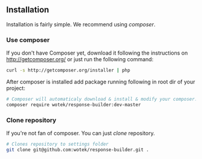 ## Installation
Installation is fairly simple. We recommend using *composer*.

### Use composer

If you don't have Composer yet, download it following the instructions on http://getcomposer.org/ or just run the following command:

```bash
curl -s http://getcomposer.org/installer | php
```
After composer is installed add package running following in root dir of your project:

```bash
# Composer will automaticaly download & install & modify your composer.json
composer require wotek/response-builder:dev-master
```

### Clone repository

If you're not fan of composer. You can just *clone* repository.

```bash
# Clones repository to settings folder
git clone git@github.com:wotek/response-builder.git .
```